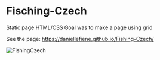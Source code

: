 # Fisching-Czech
Static page HTML/CSS
Goal was to make a page using grid

See the page: https://daniellefiene.github.io/Fishing-Czech/


![FishingCzech](https://github.com/user-attachments/assets/805ad2fb-9df2-4dd5-9905-3b46f385b38f)
